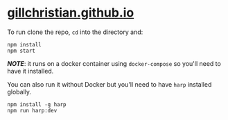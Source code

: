 # [gillchristian.github.io](http://gillchristian.github.io)

To run clone the repo, `cd` into the directory and:
```
npm install
npm start
```
_**NOTE**_: it runs on a docker container using `docker-compose` so you'll need to have it installed.

You can also run it without Docker but you'll need to have `harp` installed globally.
```
npm install -g harp
npm run harp:dev
```
